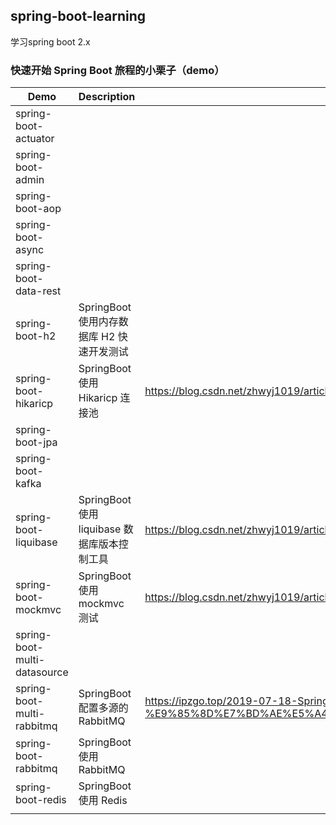## spring-boot-learning
   学习spring boot 2.x

### 快速开始 Spring Boot 旅程的小栗子（demo）

 

| Demo                         | Description                                  | Blog                                                       | Progress |
| ---------------------------- | -------------------------------------------- | ---------------------------------------------------------- | -------- |
| spring-boot-actuator         |                                              |                                                            | 学习中   |
| spring-boot-admin            |                                              |                                                            | 学习中   |
| spring-boot-aop              |                                              |                                                            | 学习中   |
| spring-boot-async            |                                              |                                                            | 学习中   |
| spring-boot-data-rest        |                                              |                                                            | 学习中   |
| spring-boot-h2               | SpringBoot 使用内存数据库 H2 快速开发测试    |                                                            | 学习中   |
| spring-boot-hikaricp         | SpringBoot 使用 Hikaricp 连接池              | <https://blog.csdn.net/zhwyj1019/article/details/87187177> | 完成     |
| spring-boot-jpa              |                                              |                                                            | 学习中   |
| spring-boot-kafka            |                                              |                                                            | 学习中   |
| spring-boot-liquibase        | SpringBoot 使用 liquibase 数据库版本控制工具 | <https://blog.csdn.net/zhwyj1019/article/details/86543703> | 完成     |
| spring-boot-mockmvc          | SpringBoot 使用 mockmvc 测试                 | <https://blog.csdn.net/zhwyj1019/article/details/86165716> | 完成     |
| spring-boot-multi-datasource |                                              |                                                            | 学习中   |
| spring-boot-multi-rabbitmq   | SpringBoot 配置多源的RabbitMQ                | <https://ipzgo.top/2019-07-18-Spring-Boot-%E9%85%8D%E7%BD%AE%E5%A4%9A%E6%BA%90%E7%9A%84rabbitmq/> | 完成     |
| spring-boot-rabbitmq         | SpringBoot 使用 RabbitMQ                     |                                                            | 学习中   |
| spring-boot-redis            | SpringBoot 使用 Redis                        |                                                            | 学习中   |
|                              |                                              |                                                            |          |

